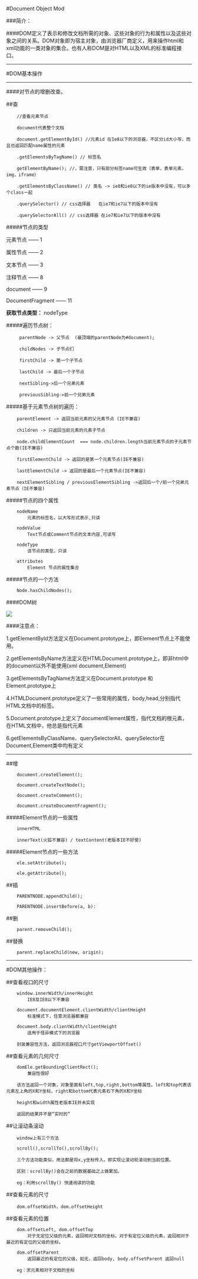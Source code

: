#Document Object Mod

###简介：

####DOM定义了表示和修改文档所需的对象、这些对象的行为和属性以及这些对象之间的关系。DOM对象即为宿主对象，由浏览器厂商定义，用来操作html和xml功能的一类对象的集合。也有人称DOM是对HTML以及XML的标准编程接口。

----------


#DOM基本操作


------

####对节点的增删改查。

##查

   	    //查看元素节点
    
	    document代表整个文档
	
		document.getElementById() //元素id 在Ie8以下的浏览器，不区分id大小写，而且也返回匹配name属性的元素
	
		.getElementsByTagName() // 标签名
	
		getElementByName(); //，需注意，只有部分标签name可生效（表单，表单元素，img，iframe）
	
		.getElementsByClassName() // 类名 -> ie8和ie8以下的ie版本中没有，可以多个class一起
	
		.querySelector() // css选择器   在ie7和ie7以下的版本中没有
	
		.querySelectorAll() // css选择器 在ie7和ie7以下的版本中没有

#####节点的类型

元素节点   —— 1

属性节点   —— 2

文本节点   —— 3

注释节点   —— 8

document  —— 9

DocumentFragment  ——  11 

**获取节点类型：**   nodeType 


#####遍历节点树：

		 parentNode -> 父节点  (最顶端的parentNode为#document);
		
		 childNodes -> 子节点们
		
		 firstChild -> 第一个子节点
		
		 lastChild -> 最后一个子节点
		
		 nextSibling->后一个兄弟元素 
		
		 previousSibling->前一个兄弟元素

#####基于元素节点树的遍历：

		parentElement -> 返回当前元素的父元素节点 (IE不兼容)
		
		children -> 只返回当前元素的元素子节点
		
		node.childElementCount  === node.children.length当前元素节点的子元素节点个数(IE不兼容)
		
		firstElementChild -> 返回的是第一个元素节点(IE不兼容)
		
		lastElementChild -> 返回的是最后一个元素节点(IE不兼容)
		
		nextElementSibling / previousElementSibling ->返回后一个/前一个兄弟元素节点（IE不兼容)

#####节点的四个属性

		nodeName
			元素的标签名，以大写形式表示,只读

		nodeValue
			Text节点或Comment节点的文本内容,可读写

		nodeType
			该节点的类型，只读

		attributes
			Element 节点的属性集合

#####节点的一个方法  

		Node.hasChildNodes();

####DOM树

![](https://i.imgur.com/3oFcHIu.png)


####注意点：

1.getElementById方法定义在Document.prototype上，即Element节点上不能使用。

2.getElementsByName方法定义在HTMLDocument.prototype上，即非html中的document以外不能使用(xml document,Element)

3.getElementsByTagName方法定义在Document.prototype 和 Element.prototype上

4.HTMLDocument.prototype定义了一些常用的属性，body,head,分别指代HTML文档中的<body><head>标签。

5.Document.prototype上定义了documentElement属性，指代文档的根元素，在HTML文档中，他总是指代<html>元素

6.getElementsByClassName、querySelectorAll、querySelector在Document,Element类中均有定义

------


##增

		document.createElement();
		
		document.createTextNode();
		
		document.createComment();
		
		document.createDocumentFragment();

#####Element节点的一些属性

		innerHTML

		innerText(火狐不兼容) / textContent(老版本IE不好使)

#####Element节点的一些方法

		ele.setAttribute();

		ele.getAttribute();

##插
 
		PARENTNODE.appendChild();
		
		PARENTNODE.insertBefore(a, b):

##删

		parent.removeChild();

##替换

		parent.replaceChild(new, origin);

------


#DOM其他操作：

##查看视口的尺寸
		
		window.innerWidth/innerHeight
			IE8及IE8以下不兼容
		
		document.documentElement.clientWidth/clientHeight
			标准模式下，任意浏览器都兼容
		
		document.body.clientWidth/clientHeight
			适用于怪异模式下的浏览器
		
		封装兼容性方法，返回浏览器视口尺寸getViewportOffset()

##查看元素的几何尺寸

		domEle.getBoundingClientRect();
			兼容性很好
		
		该方法返回一个对象，对象里面有left,top,right,bottom等属性。left和top代表该元素左上角的X和Y坐标，right和bottom代表元素右下角的X和Y坐标
		
		height和width属性老版本IE并未实现
		
		返回的结果并不是“实时的”

##让滚动条滚动

		window上有三个方法
		
		scroll(),scrollTo(),scrollBy();
		
		三个方法功能类似，用法都是将x,y坐标传入。即实现让滚动轮滚动到当前位置。
		
		区别：scrollBy()会在之前的数据基础之上做累加。
		
		eg：利用scrollBy() 快速阅读的功能

##查看元素的尺寸

		dom.offsetWidth，dom.offsetHeight

##查看元素的位置

		dom.offsetLeft, dom.offsetTop
			对于无定位父级的元素，返回相对文档的坐标。对于有定位父级的元素，返回相对于最近的有定位的父级的坐标。
		
		dom.offsetParent
			返回最近的有定位的父级，如无，返回body, body.offsetParent 返回null
		
		eg：求元素相对于文档的坐标


